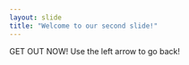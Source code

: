 ```yaml
---
layout: slide
title: "Welcome to our second slide!"
---
```

GET OUT NOW!
Use the left arrow to go back!
